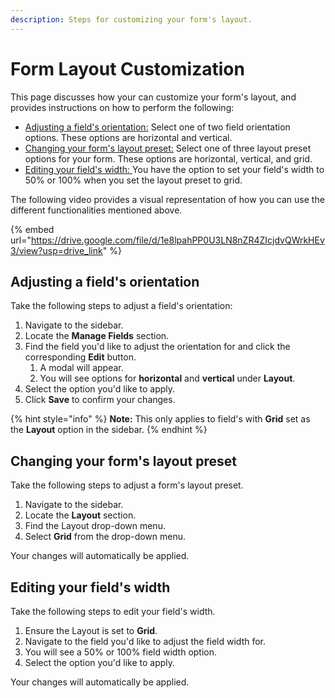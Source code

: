 ```yaml
---
description: Steps for customizing your form's layout.
---
```


# Form Layout Customization

This page discusses how your can customize your form's layout, and provides instructions on how to perform the following:

* [Adjusting a field's orientation:](form-layout-customization.md#adjusting-a-fields-orientation) Select one of two field orientation options. These options are horizontal and vertical.
* [Changing your form's layout preset:](form-layout-customization.md#changing-your-forms-layout-preset) Select one of three layout preset options for your form. These options are horizontal, vertical, and grid.
* [Editing your field's width: ](form-layout-customization.md#editing-your-fields-width)You have the option to set your field's width to 50% or 100% when you set the layout preset to grid.

The following video provides a visual representation of how you can use the different functionalities mentioned above.

{% embed url="https://drive.google.com/file/d/1e8lpahPP0U3LN8nZR4ZIcjdvQWrkHEv3/view?usp=drive_link" %}

## Adjusting a field's orientation

Take the following steps to adjust a field's orientation:

1. Navigate to the sidebar.
2. Locate the **Manage Fields** section.
3. Find the field you'd like to adjust the orientation for and click the corresponding **Edit** button.
   1. A modal will appear.
   2. You will see options for **horizontal** and **vertical** under **Layout**.
4. Select the option you'd like to apply.
5. Click **Save** to confirm your changes.

{% hint style="info" %}
**Note:** This only applies to field's with **Grid** set as the **Layout** option in the sidebar.
{% endhint %}

## Changing your form's layout preset

Take the following steps to adjust a form's layout preset.

1. Navigate to the sidebar.
2. Locate the **Layout** section.
3. Find the Layout drop-down menu.
4. Select **Grid** from the drop-down menu.

Your changes will automatically be applied.

## Editing your field's width

Take the following steps to edit your field's width.

1. Ensure the Layout is set to **Grid**.
2. Navigate to the field you'd like to adjust the field width for.
3. You will see a 50% or 100% field width option.
4. Select the option you'd like to apply.

Your changes will automatically be applied.
